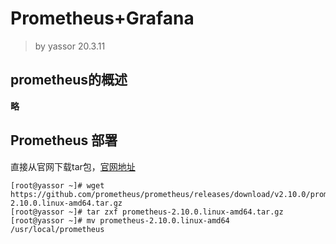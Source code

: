 # Prometheus+Grafana #
> by yassor 20.3.11

## prometheus的概述 ##
**略**

## Prometheus 部署 ##

直接从官网下载tar包，[官网地址](https://github.com/prometheus/prometheus/releases/download)
```
[root@yassor ~]# wget https://github.com/prometheus/prometheus/releases/download/v2.10.0/prometheus-2.10.0.linux-amd64.tar.gz
[root@yassor ~]# tar zxf prometheus-2.10.0.linux-amd64.tar.gz 
[root@yassor ~]# mv prometheus-2.10.0.linux-amd64 /usr/local/prometheus
```
